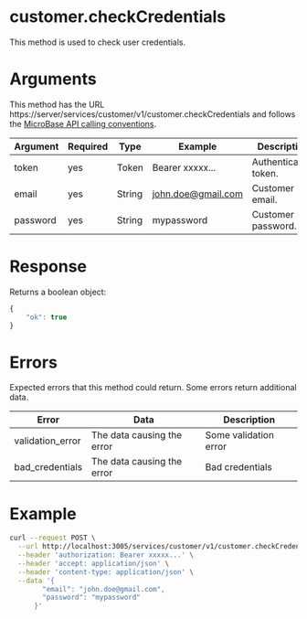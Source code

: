 # customer.checkCredentials

This method is used to check user credentials.

# Arguments

This method has the URL https://server/services/customer/v1/customer.checkCredentials and
follows the [MicroBase API calling conventions](../calling-conventions.html).

Argument | Required | Type | Example | Description
---------|----------|------|---------|------------
token      | yes  | Token       | Bearer xxxxx...      | Authentication token.
email      | yes  | String      | john.doe@gmail.com   | Customer email.
password   | yes  | String      | mypassword           | Customer password.

# Response

Returns a boolean object:

```javascript
{
    "ok": true
}
```

# Errors

Expected errors that this method could return. Some errors return additional data.

Error | Data | Description
------|------|------------
validation_error | The data causing the error | Some validation error
bad_credentials  | The data causing the error | Bad credentials

# Example

```bash
curl --request POST \
  --url http://localhost:3005/services/customer/v1/customer.checkCredentials \
  --header 'authorization: Bearer xxxxx...' \
  --header 'accept: application/json' \
  --header 'content-type: application/json' \
  --data '{
        "email": "john.doe@gmail.com",
        "password": "mypassword"
      }'
```
